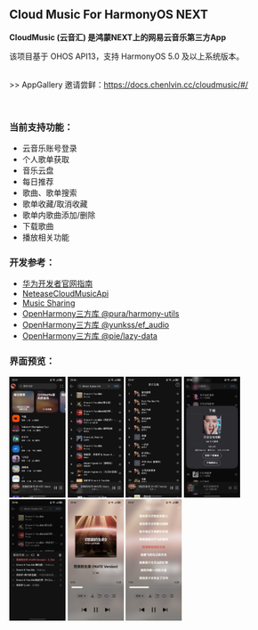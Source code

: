 ## Cloud Music For HarmonyOS NEXT

**CloudMusic (云音汇) 是鸿蒙NEXT上的网易云音乐第三方App**

该项目基于 OHOS API13，支持 HarmonyOS 5.0 及以上系统版本。

<br>>> AppGallery 邀请尝鲜：https://docs.chenlvin.cc/cloudmusic/#/

<br>

### 当前支持功能：

- 云音乐账号登录
- 个人歌单获取
- 音乐云盘
- 每日推荐
- 歌曲、歌单搜索
- 歌单收藏/取消收藏
- 歌单内歌曲添加/删除
- 下载歌曲
- 播放相关功能


### 开发参考：

- [华为开发者官网指南](https://developer.huawei.com/consumer/cn/doc/harmonyos-guides-V5/application-dev-guide-V5?catalogVersion=V5)
- [NeteaseCloudMusicApi](https://gitlab.com/Binaryify/neteasecloudmusicapi)
- [Music Sharing](https://github.com/Okysu/harmony-next-music-sharing)
- [OpenHarmony三方库 @pura/harmony-utils](https://ohpm.openharmony.cn/#/cn/detail/@pura%2Fharmony-utils)
- [OpenHarmony三方库 @yunkss/ef_audio](https://ohpm.openharmony.cn/#/cn/detail/@yunkss%2Fef_audio)
- [OpenHarmony三方库 @pie/lazy-data](https://ohpm.openharmony.cn/#/cn/detail/@pie%2Flazy-data)


### 界面预览：

<img src="./images/1.jpg" width="20%" />
<img src="./images/2.jpg" width="20%" />
<img src="./images/3.jpg" width="20%" />
<img src="./images/4.jpg" width="20%" />
<img src="./images/5.jpg" width="20%" />
<img src="./images/6.jpg" width="20%" />
<img src="./images/7.jpg" width="20%" />



